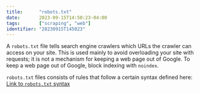 ```yaml
---
title:      "robots.txt"
date:       2023-09-15T14:50:23-04:00
tags:       ["scraping", "web"]
identifier: "20230915T145023"
---
```


A `robots.txt` file tells search engine crawlers which URLs the crawler
can access on your site. This is used mainly to avoid overloading your
site with requests; it is not a mechanism for keeping a web page out
of Google. To keep a web page out of Google, block indexing with
`noindex`.

`robots.txt` files consists of rules that follow a certain syntax
defined here: [Link to `robots.txt` syntax](https://en.wikipedia.org/wiki/Robots_exclusion_standard#Examples) 

